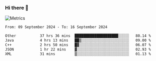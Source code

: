 ### Hi there 👋

![Metrics](https://github.com/radoapx/radoapx/blob/main/github-metrics.svg)

<!--START_SECTION:waka-->

```txt
From: 09 September 2024 - To: 16 September 2024

Other           37 hrs 36 mins  ████████████████████░░░░░   80.14 %
Java            4 hrs 13 mins   ██▒░░░░░░░░░░░░░░░░░░░░░░   09.00 %
C++             2 hrs 50 mins   █▓░░░░░░░░░░░░░░░░░░░░░░░   06.07 %
JSON            1 hr 22 mins    ▓░░░░░░░░░░░░░░░░░░░░░░░░   02.93 %
XML             31 mins         ▒░░░░░░░░░░░░░░░░░░░░░░░░   01.13 %
```

<!--END_SECTION:waka-->

<!--
**radoapx/radoapx** is a ✨ _special_ ✨ repository because its `README.md` (this file) appears on your GitHub profile.

Here are some ideas to get you started:

- 🔭 I’m currently working on ...
- 🌱 I’m currently learning ...
- 👯 I’m looking to collaborate on ...
- 🤔 I’m looking for help with ...
- 💬 Ask me about ...
- 📫 How to reach me: ...
- 😄 Pronouns: ...
- ⚡ Fun fact: ...
-->
